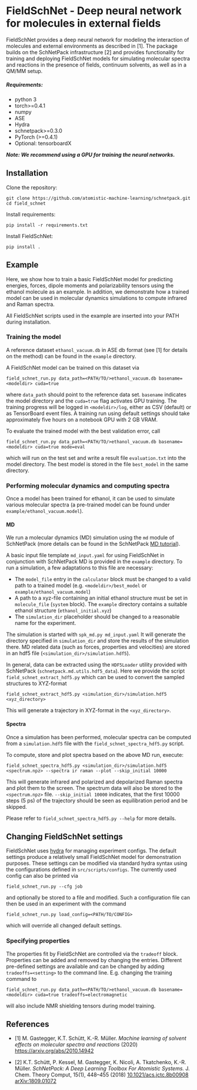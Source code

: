 # FieldSchNet - Deep neural network for molecules in external fields

FieldSchNet provides a deep neural network for modeling the interaction of molecules and external environments as
described in [1].
The package builds on the SchNetPack infrastructure [2] and provides functionality for training and deploying FieldSchNet
models for simulating molecular spectra and reactions in the presence of fields, continuum solvents, as well
as in a QM/MM setup.

##### Requirements:
- python 3
- torch>=0.4.1
- numpy
- ASE
- Hydra
- schnetpack>=0.3.0
- PyTorch (>=0.4.1)
- Optional: tensorboardX

_**Note: We recommend using a GPU for training the neural networks.**_

## Installation 

Clone the repository:
```
git clone https://github.com/atomistic-machine-learning/schnetpack.git
cd field_schnet
```

Install requirements:
```
pip install -r requirements.txt
```

Install FieldSchNet:
```
pip install .
```

## Example

Here, we show how to train a basic FieldSchNet model for predicting energies, forces, dipole moments and polarizability
tensors using the ethanol molecule as an example.
In addition, we demonstrate how a trained model can be used in molecular dynamics simulations to compute infrared and
Raman spectra.

All FieldSchNet scripts used in the example are inserted into your PATH during installation. 

### Training the model

A reference dataset `ethanol_vacuum.db` in ASE db format  (see [1] for details on the method) can be found in
the `example` directory.

A FieldSchNet model can be trained on this dataset via
```
field_schnet_run.py data_path=<PATH/TO/>ethanol_vacuum.db basename=<modeldir> cuda=true
```
where `data_path` should point to the reference data set. `basename` indicates the model directory and the `cuda=true`
flag activates GPU training.
The training progress will be logged in `<modeldir>/log`, either as CSV (default) or as TensorBoard event files.
A training run using default settings should take approximately five hours on a notebook GPU with 2 GB VRAM.

To evaluate the trained model with the best validation error, call
```
field_schnet_run.py data_path=<PATH/TO/>ethanol_vacuum.db basename=<modeldir> cuda=true mode=eval
```
which will run on the test set and write a result file `evaluation.txt` into the model directory.
The best model is stored in the file `best_model` in the same directory.


### Performing molecular dynamics and computing spectra

Once a model has been trained for ethanol, it can be used to simulate various molecular spectra (a pre-trained model can
be found under `example/ethanol_vacuum.model`). 

#### MD

We run a molecular dynamics (MD) simulation using the `md` module of SchNetPack (more details can be found in the
SchNetPack [MD tutorial](https://schnetpack.readthedocs.io/en/stable/tutorials/tutorial_04_molecular_dynamics.html)).

A basic input file template `md_input.yaml` for using FieldSchNet in conjunction with SchNetPack MD is provided in the 
`example` directory. 
To run a simulation, a few adaptations to this file are necessary:
- The `model_file` entry in the `calculator` block must be changed to a valid path to a trained model 
(e.g. `<modeldir>/best_model` or `example/ethanol_vacuum.model`)
- A path to a xyz-file containing an initial ethanol structure must be set in `molecule_file` (`system` block). The 
`example` directory contains a suitable ethanol structure (`ethanol_initial.xyz`)
- The `simulation_dir` placeholder should be changed to a reasonable name for the experiment.

The simulation is started with
`spk_md.py md_input.yaml`
It will generate the directory specified in `simulation_dir` and store the results of the simulation there.
MD related data (such as forces, properties and velocities) are stored in an hdf5 file
(`<simulation_dir>/simulation.hdf5`).

In general, data can be extracted using the `HDF5Loader` utility provided with SchNetPack
(`schnetpack.md.utils.hdf5_data`).
Here we provide the script `field_schnet_extract_hdf5.py` which can be used to convert the sampled structures to
XYZ-format
```
field_schnet_extract_hdf5.py <simulation_dir>/simulation.hdf5 <xyz_directory>
```
This will generate a trajectory in XYZ-format in the `<xyz_directory>`.

#### Spectra

Once a simulation has been performed, molecular spectra can be computed from a `simulation.hdf5` file with the
`field_schnet_spectra_hdf5.py` script.

To compute, store and plot spectra based on the above MD run, execute:
```
field_schnet_spectra_hdf5.py <simulation_dir>/simulation.hdf5 <spectrum.npz> --spectra ir raman --plot --skip_initial 10000
```
This will generate infrared and polarized and depolarized Raman spectra and plot them to the screen. The spectrum data
will also be stored to the `<spectrum.npz>` file. `--skip_initial 10000` indicates, that the first 10000 steps (5 ps) of
the trajectory should be seen as equilibration period and be skipped.

Please refer to `field_schnet_spectra_hdf5.py --help` for more details.

## Changing FieldSchNet settings

FieldSchNet uses [hydra](https://github.com/facebookresearch/hydra) for managing experiment configs. The default
settings produce a relatively small FieldSchNet model for demonstration purposes. These settings can be modified via
standard hydra syntax using the configurations defined in `src/scripts/configs`. The currently used config can also 
be printed via
```
field_schnet_run.py --cfg job
```
and optionally be stored to a file and modified. Such a configuration file can then be used in an experiment with the
command
```
field_schnet_run.py load_config=<PATH/TO/CONFIG>
```
which will override all changed default settings.

### Specifying properties

The properties fit by FieldSchNet are controlled via the `tradeoff` block. Properties can be added and removed by
changing the entries. Different pre-defined settings are available and can be changed by adding `tradeoffs=<setting>` to
the command line. E.g. changing the training command to
```
field_schnet_run.py data_path=<PATH/TO/>ethanol_vacuum.db basename=<modeldir> cuda=true tradeoffs=electromagnetic
```
will also include NMR shielding tensors during model training.

## References

* [1] M. Gastegger, K.T. Schütt, K.-R. Müller.
*Machine learning of solvent effects on molecular spectra and reactions*
(2020) https://arxiv.org/abs/2010.14942

* [2] K.T. Schütt, P. Kessel, M. Gastegger, K. Nicoli, A. Tkatchenko, K.-R. Müller.
*SchNetPack: A Deep Learning Toolbox For Atomistic Systems.*
J. Chem. Theory Comput, 15(1), 448–455 (2018) [10.1021/acs.jctc.8b00908](http://dx.doi.org/10.1021/acs.jctc.8b00908)
[arXiv:1809.01072](https://arxiv.org/abs/1809.01072)

